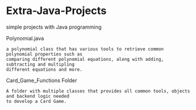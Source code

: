 # Extra-Java-Projects
simple projects with Java programming

Polynomial.java

    a polynomial class that has various tools to retrieve common polynomial properties such as
    comparing different polynomial equations, along with adding, subtracting and multipling 
    different equations and more.

Card_Game_Functions Folder

    A folder with multiple classes that provides all common tools, objects and backend logic needed 
    to develop a Card Game.
      
      
